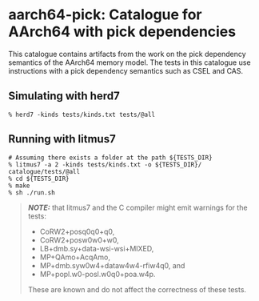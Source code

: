 aarch64-pick: Catalogue for AArch64 with pick dependencies
===========================================================

This catalogue contains artifacts from the work on the pick dependency
semantics of the AArch64 memory model. The tests in this catalogue use
instructions with a pick dependency semantics such as CSEL and CAS.

Simulating with herd7
---------------------

    % herd7 -kinds tests/kinds.txt tests/@all

Running with litmus7
--------------------

    # Assuming there exists a folder at the path ${TESTS_DIR}
    % litmus7 -a 2 -kinds tests/kinds.txt -o ${TESTS_DIR}/ catalogue/tests/@all
    % cd ${TESTS_DIR}
    % make
    % sh ./run.sh

> **_NOTE:_** that litmus7 and the C compiler might emit warnings for the tests:
> - CoRW2+posq0q0+q0,
> - CoRW2+posw0w0+w0,
> - LB+dmb.sy+data-wsi-wsi+MIXED,
> - MP+QAmo+AcqAmo,
> - MP+dmb.syw0w4+dataw4w4-rfiw4q0, and
> - MP+popl.w0-posl.w0q0+poa.w4p.
>
> These are known and do not affect the correctness of these tests.
